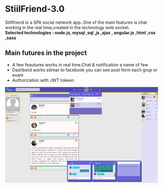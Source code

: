 # StiilFriend-3.0
Stillfriend is a SPA social network app. One of the main features is chat working in the real time,created in the technology web socket.<br>
<b>Selected technologies : node.js, mysql ,sql ,js ,ajax , angular.js ,html ,css ,sass</b>
<h2>Main futures in the project</h2>
<ul>
  <li>A few feautures works in real time.Chat & notification a name of few </li>
  <li>Dashbord works silimar to facebook you can see post form each grup or evant </li>
  <li>Authorization with JWT tokeen </li>
</ul>

<img src="Stillfriend.png">
